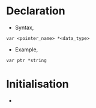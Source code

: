 # Declaration ##

* Syntax,

```
var <pointer_name> *<data_type>
```

* Example,

```
var ptr *string
```



# Initialisation #

* 
